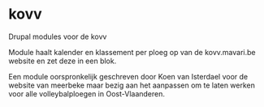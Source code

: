 # kovv
Drupal modules voor de kovv

Module haalt kalender en klassement per ploeg op van de kovv.mavari.be website en zet deze in een blok.

Een module oorspronkelijk geschreven door Koen van Isterdael voor de website van meerbeke maar bezig aan het aanpassen om te laten werken voor alle volleybalploegen in Oost-Vlaanderen.
